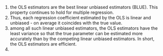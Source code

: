 1. the OLS estimators are the best linear unbiased estimators (BLUE). This property continues to hold for multiple regression. 
2. Thus, each regression coefficient estimated by the OLS is linear and unbiased - on average it coincides with the true value. 
3. among all such linear unbiased estimators, the OLS estimators have the least variance so that the true parameter can be estimated more accurately than by the competing linear unbiased estimators. In short, the OLS estimators are efficient. 
4. 